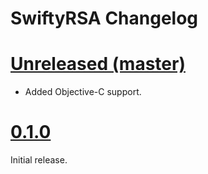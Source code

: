 SwiftyRSA Changelog
===================

# [Unreleased (master)][master]

 - Added Objective-C support.

# [0.1.0]

Initial release.

[master]: https://github.com/TakeScoop/SwiftyRSA/compare/0.1.0...master
[0.1.0]: https://github.com/TakeScoop/SwiftyRSA/releases/tag/0.1.0